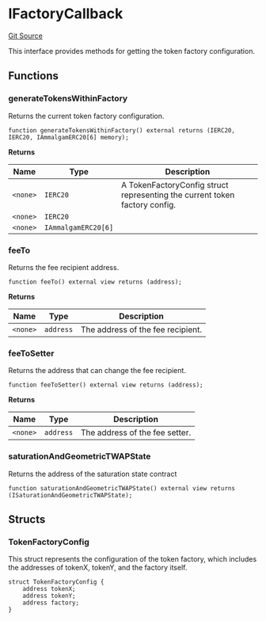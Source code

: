# IFactoryCallback
[Git Source](https://github.com/Ammalgam-Protocol/core-v1/blob/975f0ea3593c2ebbbad06ad90ec03f0a7b68c3e0/contracts/interfaces/factories/IFactoryCallback.sol)

This interface provides methods for getting the token factory configuration.


## Functions
### generateTokensWithinFactory

Returns the current token factory configuration.


```solidity
function generateTokensWithinFactory() external returns (IERC20, IERC20, IAmmalgamERC20[6] memory);
```
**Returns**

|Name|Type|Description|
|----|----|-----------|
|`<none>`|`IERC20`|A TokenFactoryConfig struct representing the current token factory config.|
|`<none>`|`IERC20`||
|`<none>`|`IAmmalgamERC20[6]`||


### feeTo

Returns the fee recipient address.


```solidity
function feeTo() external view returns (address);
```
**Returns**

|Name|Type|Description|
|----|----|-----------|
|`<none>`|`address`|The address of the fee recipient.|


### feeToSetter

Returns the address that can change the fee recipient.


```solidity
function feeToSetter() external view returns (address);
```
**Returns**

|Name|Type|Description|
|----|----|-----------|
|`<none>`|`address`|The address of the fee setter.|


### saturationAndGeometricTWAPState

Returns the address of the saturation state contract


```solidity
function saturationAndGeometricTWAPState() external view returns (ISaturationAndGeometricTWAPState);
```

## Structs
### TokenFactoryConfig
This struct represents the configuration of the token factory, which includes
the addresses of tokenX, tokenY, and the factory itself.


```solidity
struct TokenFactoryConfig {
    address tokenX;
    address tokenY;
    address factory;
}
```

